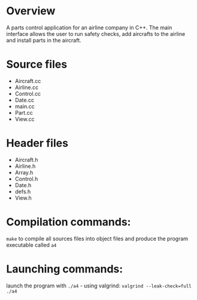# Overview
A parts control application for an airline company in C++. The main interface allows the user to run safety checks, add aircrafts to the airline and install parts in the aircraft. 
# Source files
  - Aircraft.cc
  - Airline.cc
  - Control.cc
  - Date.cc
  - main.cc
  - Part.cc
  - View.cc
# Header files
  - Aircraft.h
  - Airline.h
  - Array.h
  - Control.h
  - Date.h
  - defs.h
  - View.h

# Compilation commands:
  `make` to compile all sources files into object files and produce the program executable called `a4`
# Launching commands:
  launch the program with `./a4`
      - using valgrind: `valgrind --leak-check=full ./a4`
